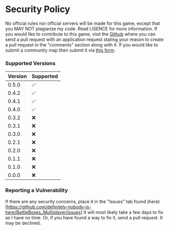 # Security Policy
No official rules nor official servers will be made for this game, except that you MAY NOT plagiarize my code. Read LISENCE for more information. If you would like to contribute to this game, visit the [Github](https://github.com/definitely-nobody-is-here/BattleBoxes_Multiplayer) where you can send a pull request with an application request stating your reason to create a pull request in the "comments" section along with it. If you would like to submit a community map then submit it via [this form](https://docs.google.com/forms/d/e/1FAIpQLSfrTWNBDoC5KjXk1TJwQa4oJEZdpiSp0fxqmbCReMZqhdLkqQ/viewform?usp=sf_link).

### Supported Versions

| Version | Supported          |
| ------- | ------------------ |
| 0.5.0   | :white_check_mark: |
| 0.4.2   | :white_check_mark: |
| 0.4.1   | :white_check_mark: |
| 0.4.0   | :white_check_mark: |
| 0.3.2   | :x:                |
| 0.3.1   | :x:                |
| 0.3.0   | :x:                |
| 0.2.1   | :x:                |
| 0.2.0   | :x:                |
| 0.1.1   | :x:                |
| 0.1.0   | :x:                |
| 0.0.0   | :x:                |

### Reporting a Vulnerability

If there are any security concerns, place it in the "Issues" tab found (here)[https://github.com/definitely-nobody-is-here/BattleBoxes_Multiplayer/issues]
It will most likely take a few days to fix as I have no time. Or, if you have found a way to fix it, send a pull request.
It may be declined.
